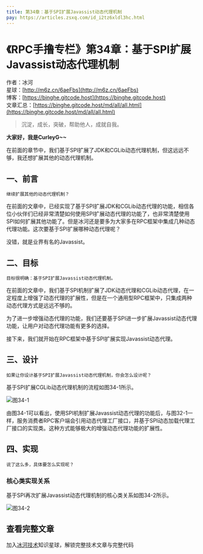 ```yaml
---
title: 第34章：基于SPI扩展Javassist动态代理机制
pay: https://articles.zsxq.com/id_i2tz6xldl3hc.html
---
```


# 《RPC手撸专栏》第34章：基于SPI扩展Javassist动态代理机制

作者：冰河
<br/>星球：[http://m6z.cn/6aeFbs](http://m6z.cn/6aeFbs)
<br/>博客：[https://binghe.gitcode.host](https://binghe.gitcode.host)
<br/>文章汇总：[https://binghe.gitcode.host/md/all/all.html](https://binghe.gitcode.host/md/all/all.html)

> 沉淀，成长，突破，帮助他人，成就自我。

**大家好，我是CurleyG~~**

在前面的章节中，我们基于SPI扩展了JDK和CGLib动态代理机制，但这远远不够，我还想扩展其他的动态代理机制。

## 一、前言

`继续扩展其他的动态代理机制？`

在前面的文章中，已经实现了基于SPI扩展JDK和CGLib动态代理的功能，相信各位小伙伴们已经非常清楚如何使用SPI扩展动态代理的功能了，也非常清楚使用SPI如何扩展其他功能了。但是冰河还是要多为大家多在RPC框架中集成几种动态代理功能。这次要基于SPI扩展哪种动态代理呢？

没错，就是业界有名的Javassist。

## 二、目标

`目标很明确：基于SPI扩展Javassist动态代理机制。`

在前面的文章中，我们基于SPI机制扩展了JDK动态代理和CGLib动态代理，在一定程度上增强了动态代理的扩展性，但是在一个通用型RPC框架中，只集成两种动态代理方式是远远不够的。

为了进一步增强动态代理的功能，我们还要基于SPI进一步扩展Javassist动态代理功能，让用户对动态代理功能有更多的选择。

接下来，我们就开始在RPC框架中基于SPI扩展实现Javassist动态代理。

## 三、设计

`如果让你设计基于SPI扩展Javassist动态代理机制，你会怎么设计呢？`

基于SPI扩展CGLib动态代理机制的流程如图34-1所示。

![图34-1](https://binghe.gitcode.host/assets/images/middleware/rpc/rpc-2022-11-09-001.png)

由图34-1可以看出，使用SPI机制扩展Javassist动态代理的功能后，与图32-1一样，服务消费者RPC客户端会引用动态代理工厂接口，并基于SPI动态加载代理工厂接口的实现类。这种方式能够极大的增强动态代理功能的扩展性。

## 四、实现

`说了这么多，具体要怎么实现呢？`

### 核心类实现关系

基于SPI再次扩展Javassist动态代理机制的核心类关系如图34-2所示。

![图34-2](https://binghe.gitcode.host/assets/images/middleware/rpc/rpc-2022-11-09-002.png)

## 查看完整文章

加入[冰河技术](http://m6z.cn/6aeFbs)知识星球，解锁完整技术文章与完整代码

